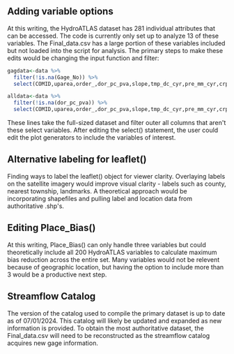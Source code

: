 ## Adding variable options

At this writing, the HydroATLAS dataset has 281 individual attributes that can be accessed. The code is currently only set up to analyze 13 of these variables. The Final_data.csv has a large portion of these variables
included but not loaded into the script for analysis. The primary steps to make these edits would be changing the input function and filter:

```r
gagdata<-data %>%
  filter(!is.na(Gage_No)) %>%
  select(COMID,uparea,order_,dor_pc_pva,slope,tmp_dc_cyr,pre_mm_cyr,crp_pc_use,urb_pc_use,pac_pc_cse,ppd_pk_uav,hft_ix_u09,gdp_ud_usu,ecoregion)

alldata<-data %>% 
  filter(!is.na(dor_pc_pva)) %>%
  select(COMID,uparea,order_,dor_pc_pva,slope,tmp_dc_cyr,pre_mm_cyr,crp_pc_use,urb_pc_use,pac_pc_cse,ppd_pk_uav,hft_ix_u09,gdp_ud_usu,ecoregion)
```

These lines take the full-sized dataset and filter outer all columns that aren't these select variables. After editing the select() statement, the user could edit the plot generators to include the variables of interest.

## Alternative labeling for leaflet()

Finding ways to label the leaflet() object for viewer clarity. Overlaying labels on the satellite imagery would improve visual clarity - labels such as county, nearest township, landmarks. A theoretical approach would be incorporating shapefiles and pulling label and location data from authoritative .shp's. 

## Editing Place_Bias()

At this writing, Place_Bias() can only handle three variables but could theoretically include all 200 HydroATLAS variables to calculate maximum bias reduction across the entire set. Many variables would not be relevent because of geographic location, but having the option to include more than 3 would be a productive next step. 

## Streamflow Catalog

The version of the catalog used to compile the primary dataset is up to date as of 07/01/2024. This catalog will likely be updated and expanded as new information is provided. To obtain the most authoritative dataset, the Final_data.csv will need to be reconstructed as the streamflow catalog acquires new gage information.
